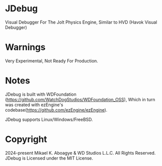 # JDebug

Visual Debugger For The Jolt Physics Engine, Similar to HVD (Havok Visual Debugger)

# Warnings

Very Experimental, Not Ready For Production.


# Notes
JDebug is built with WDFoundation (https://github.com/WatchDogStudios/WDFoundation_OSS), Which in turn was created with ezEngine's codebase(https://github.com/ezEngine/ezEngine).

JDebug supports Linux/Windows/FreeBSD.

# Copyright

2024-present Mikael K. Aboagye & WD Studios L.L.C. All Rights Reserved. JDebug is Licensed under the MIT License.
